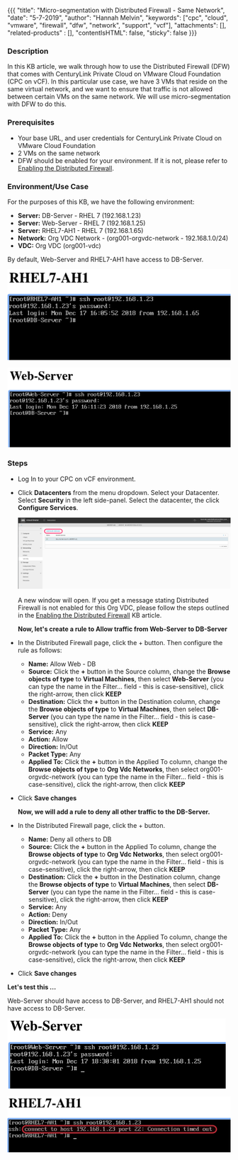 {{{
  "title": "Micro-segmentation with Distributed Firewall - Same Network",
  "date": "5-7-2019",
  "author": "Hannah Melvin",
  "keywords": ["cpc", "cloud", "vmware", "firewall", "dfw", "network", "support", "vcf"],
  "attachments": [],
  "related-products" : [],
  "contentIsHTML": false,
  "sticky": false
}}}

### Description
In this KB article, we walk through how to use the Distributed Firewall (DFW) that comes with CenturyLink Private Cloud on VMware Cloud Foundation (CPC on vCF). In this particular use case, we have 3 VMs that reside on the same virtual network, and we want to ensure that traffic is not allowed between certain VMs on the same network. We will use micro-segmentation with DFW to do this.

### Prerequisites
* Your base URL, and user credentials for CenturyLink Private Cloud on VMware Cloud Foundation
* 2 VMs on the same network
* DFW should be enabled for your environment. If it is not, please refer to [Enabling the Distributed Firewall](dfw-enabling.md).

### Environment/Use Case

For the purposes of this KB, we have the following environment:

* __Server:__ DB-Server - RHEL 7 (192.168.1.23)
* __Server:__ Web-Server - RHEL 7 (192.168.1.25)
* __Server:__ RHEL7-AH1 - RHEL 7 (192.168.1.65)
* __Network:__ Org VDC Network - (org001-orgvdc-network - 192.168.1.0/24)
* __VDC:__ Org VDC (org001-vdc)

By default, Web-Server and RHEL7-AH1 have access to DB-Server.

![DFW](../../images/dccf/dfw-ssh-before1.png)

![DFW](../../images/dccf/dfw-ssh-before2.png)

### Steps

* Log In to your CPC on vCF environment.

* Click __Datacenters__ from the menu dropdown. Select your Datacenter. Select __Security__ in the left side-panel. Select the datacenter, the click __Configure Services__.

  ![DFW](../../images/dccf/dfw1-html5.png)

  A new window will open. If you get a message stating Distributed Firewall is not enabled for this Org VDC, please follow the steps outlined in the [Enabling the Distributed Firewall](dfw-enabling.md) KB article.

  __Now, let's create a rule to Allow traffic from Web-Server to DB-Server__

* In the Distributed Firewall page, click the + button. Then configure the rule as follows:

  * __Name:__ Allow Web - DB
  * __Source:__ Click the __+__ button in the Source column, change the __Browse objects of type__ to __Virtual Machines__, then select __Web-Server__ (you can type the name in the Filter... field - this is case-sensitive), click the right-arrow, then click __KEEP__
  * __Destination:__ Click the __+__ button in the Destination column, change the __Browse objects of type__ to __Virtual Machines__, then select __DB-Server__ (you can type the name in the Filter... field - this is case-sensitive), click the right-arrow, then click __KEEP__
  * __Service:__ Any
  * __Action:__ Allow
  * __Direction:__ In/Out
  * __Packet Type:__ Any
  * __Applied To:__ Click the __+__ button in the Applied To column, change the __Browse objects of type__ to __Org Vdc Networks__, then select org001-orgvdc-network (you can type the name in the Filter... field - this is case-sensitive), click the right-arrow, then click __KEEP__

* Click __Save changes__

  __Now, we will add a rule to deny all other traffic to the DB-Server.__

* In the Distributed Firewall page, click the + button.

  * __Name:__ Deny all others to DB
  * __Source:__ Click the __+__ button in the Applied To column, change the __Browse objects of type__ to __Org Vdc Networks__, then select org001-orgvdc-network (you can type the name in the Filter... field - this is case-sensitive), click the right-arrow, then click __KEEP__
  * __Destination:__ Click the __+__ button in the Destination column, change the __Browse objects of type__ to __Virtual Machines__, then select __DB-Server__ (you can type the name in the Filter... field - this is case-sensitive), click the right-arrow, then click __KEEP__
  * __Service:__ Any
  * __Action:__ Deny
  * __Direction:__ In/Out
  * __Packet Type:__ Any
  * __Applied To:__ Click the __+__ button in the Applied To column, change the __Browse objects of type__ to __Org Vdc Networks__, then select org001-orgvdc-network (you can type the name in the Filter... field - this is case-sensitive), click the right-arrow, then click __KEEP__

* Click __Save changes__

__Let's test this ...__

Web-Server should have access to DB-Server, and RHEL7-AH1 should not have access to DB-Server.

![DFW](../../images/dccf/dfw6.png)

![DFW](../../images/dccf/dfw5.png)
